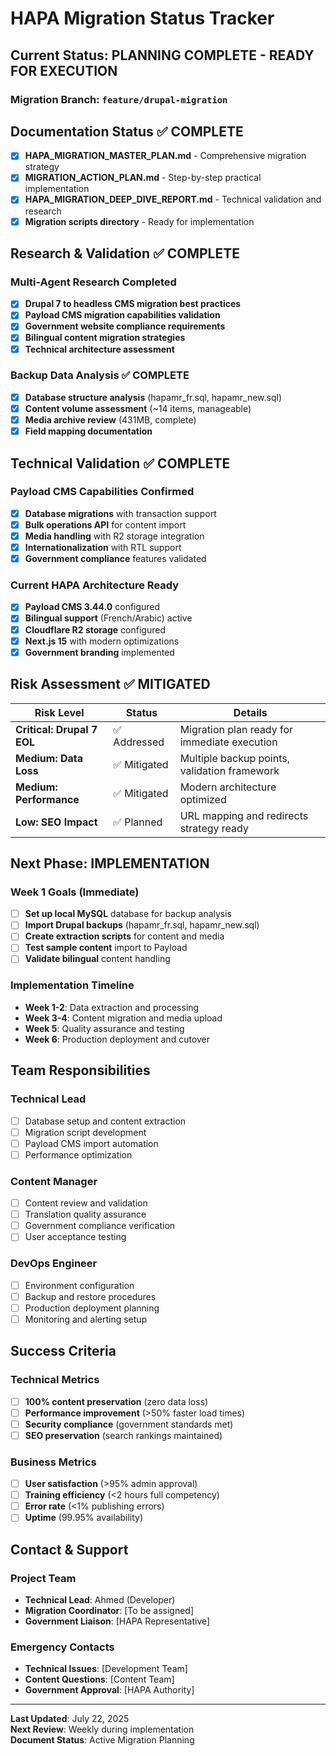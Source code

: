 # HAPA Migration Status Tracker

## Current Status: **PLANNING COMPLETE - READY FOR EXECUTION**

### Migration Branch: `feature/drupal-migration`

## Documentation Status ✅ COMPLETE

- [x] **HAPA_MIGRATION_MASTER_PLAN.md** - Comprehensive migration strategy
- [x] **MIGRATION_ACTION_PLAN.md** - Step-by-step practical implementation
- [x] **HAPA_MIGRATION_DEEP_DIVE_REPORT.md** - Technical validation and research
- [x] **Migration scripts directory** - Ready for implementation

## Research & Validation ✅ COMPLETE

### Multi-Agent Research Completed
- [x] **Drupal 7 to headless CMS migration best practices**
- [x] **Payload CMS migration capabilities validation**
- [x] **Government website compliance requirements**
- [x] **Bilingual content migration strategies**
- [x] **Technical architecture assessment**

### Backup Data Analysis ✅ COMPLETE
- [x] **Database structure analysis** (hapamr_fr.sql, hapamr_new.sql)
- [x] **Content volume assessment** (~14 items, manageable)
- [x] **Media archive review** (431MB, complete)
- [x] **Field mapping documentation**

## Technical Validation ✅ COMPLETE

### Payload CMS Capabilities Confirmed
- [x] **Database migrations** with transaction support
- [x] **Bulk operations API** for content import
- [x] **Media handling** with R2 storage integration
- [x] **Internationalization** with RTL support
- [x] **Government compliance** features validated

### Current HAPA Architecture Ready
- [x] **Payload CMS 3.44.0** configured
- [x] **Bilingual support** (French/Arabic) active
- [x] **Cloudflare R2 storage** configured
- [x] **Next.js 15** with modern optimizations
- [x] **Government branding** implemented

## Risk Assessment ✅ MITIGATED

| Risk Level | Status | Details |
|------------|--------|---------|
| **Critical: Drupal 7 EOL** | ✅ Addressed | Migration plan ready for immediate execution |
| **Medium: Data Loss** | ✅ Mitigated | Multiple backup points, validation framework |
| **Medium: Performance** | ✅ Mitigated | Modern architecture optimized |
| **Low: SEO Impact** | ✅ Planned | URL mapping and redirects strategy ready |

## Next Phase: IMPLEMENTATION

### Week 1 Goals (Immediate)
- [ ] **Set up local MySQL** database for backup analysis
- [ ] **Import Drupal backups** (hapamr_fr.sql, hapamr_new.sql)
- [ ] **Create extraction scripts** for content and media
- [ ] **Test sample content** import to Payload
- [ ] **Validate bilingual** content handling

### Implementation Timeline
- **Week 1-2**: Data extraction and processing
- **Week 3-4**: Content migration and media upload
- **Week 5**: Quality assurance and testing
- **Week 6**: Production deployment and cutover

## Team Responsibilities

### Technical Lead
- [ ] Database setup and content extraction
- [ ] Migration script development
- [ ] Payload CMS import automation
- [ ] Performance optimization

### Content Manager
- [ ] Content review and validation
- [ ] Translation quality assurance
- [ ] Government compliance verification
- [ ] User acceptance testing

### DevOps Engineer
- [ ] Environment configuration
- [ ] Backup and restore procedures
- [ ] Production deployment planning
- [ ] Monitoring and alerting setup

## Success Criteria

### Technical Metrics
- [ ] **100% content preservation** (zero data loss)
- [ ] **Performance improvement** (>50% faster load times)
- [ ] **Security compliance** (government standards met)
- [ ] **SEO preservation** (search rankings maintained)

### Business Metrics
- [ ] **User satisfaction** (>95% admin approval)
- [ ] **Training efficiency** (<2 hours full competency)
- [ ] **Error rate** (<1% publishing errors)
- [ ] **Uptime** (99.95% availability)

## Contact & Support

### Project Team
- **Technical Lead**: Ahmed (Developer)
- **Migration Coordinator**: [To be assigned]
- **Government Liaison**: [HAPA Representative]

### Emergency Contacts
- **Technical Issues**: [Development Team]
- **Content Questions**: [Content Team]
- **Government Approval**: [HAPA Authority]

---

**Last Updated**: July 22, 2025  
**Next Review**: Weekly during implementation  
**Document Status**: Active Migration Planning